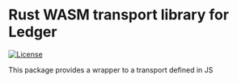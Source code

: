 # Rust WASM transport library for Ledger
[![License](https://img.shields.io/badge/License-Apache%202.0-blue.svg)](https://opensource.org/licenses/Apache-2.0)

This package provides a wrapper to a transport defined in JS
